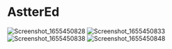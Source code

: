 # AstterEd
![Screenshot_1655450828](https://user-images.githubusercontent.com/33353586/174279877-2a5ef418-dfca-479d-a83a-aeb5751c772f.png)
![Screenshot_1655450833](https://user-images.githubusercontent.com/33353586/174279863-b80d912c-0c57-45d7-abf1-1f1fc0b0c3c6.png)
![Screenshot_1655450838](https://user-images.githubusercontent.com/33353586/174279872-d37dee44-b389-4cd5-bfc0-181c5f9bcb88.png)
![Screenshot_1655450848](https://user-images.githubusercontent.com/33353586/174279875-2102c900-42a0-420e-9d1c-70d338e52ad1.png)

